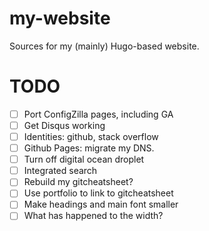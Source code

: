 # my-website

Sources for my (mainly) Hugo-based website.

# TODO
* [ ] Port ConfigZilla pages, including GA
* [ ] Get Disqus working
* [ ] Identities: github, stack overflow
* [ ] Github Pages: migrate my DNS.
* [ ] Turn off digital ocean droplet
* [ ] Integrated search
* [ ] Rebuild my gitcheatsheet?
* [ ] Use portfolio to link to gitcheatsheet
* [ ] Make headings and main font smaller
* [ ] What has happened to the width?
